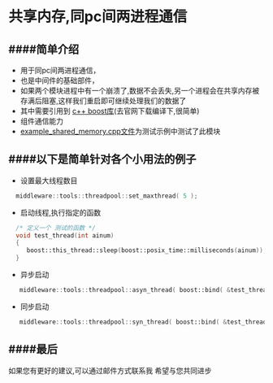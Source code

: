 共享内存,同pc间两进程通信
==========================================
####简单介绍
------------------------------------------
 *  用于同pc间两进程通信，
 *  也是中间件的基础部件，
 *  如果两个模块进程中有一个崩溃了,数据不会丢失,另一个进程会在共享内存被存满后阻塞,这样我们重启即可继续处理我们的数据了
 *  其中需要引用到 [c++ boost库](http://www.boost.org/)(去官网下载编译下,很简单)
 *  组件通信能力
 *  [example_shared_memory.cpp文件](https://github.com/NingLeixueR/middleware/blob/master/example/example_shared_memory.cpp)为测试示例中测试了此模块

####以下是简单针对各个小用法的例子
------------------------------------------
* 设置最大线程数目
```cpp
  middleware::tools::threadpool::set_maxthread( 5 );
```

* 启动线程,执行指定的函数
```cpp
  /* 定义一个 测试的函数 */
  void test_thread(int ainum)
  {
     boost::this_thread::sleep(boost::posix_time::milliseconds(ainum));
  }
```
  * 异步启动
```cpp
   middleware::tools::threadpool::asyn_thread( boost::bind( &test_thread, rand()% 10 ) );
```
  * 同步启动
```cpp
   middleware::tools::threadpool::syn_thread( boost::bind( &test_thread, rand()% 10 ) );
```

####最后
------------------------------------------
如果您有更好的建议,可以通过邮件方式联系我
希望与您共同进步
